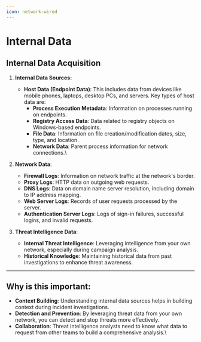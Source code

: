 ```yaml
---
icon: network-wired
---
```


# Internal Data

## Internal Data Acquisition

1. **Internal Data Sources:**
   * **Host Data (Endpoint Data)**: This includes data from devices like mobile phones, laptops, desktop PCs, and servers. Key types of host data are:
     * **Process Execution Metadata**: Information on processes running on endpoints.
     * **Registry Access Data**: Data related to registry objects on Windows-based endpoints.
     * **File Data**: Information on file creation/modification dates, size, type, and location.
     * **Network Data**: Parent process information for network connections.\

2.  **Network Data**:

    * **Firewall Logs**: Information on network traffic at the network's border.
    * **Proxy Logs**: HTTP data on outgoing web requests.
    * **DNS Logs**: Data on domain name server resolution, including domain to IP address mapping.
    * **Web Server Logs**: Records of user requests processed by the server.
    * **Authentication Server Logs**: Logs of sign-in failures, successful logins, and invalid requests.


3. **Threat Intelligence Data**:
   * **Internal Threat Intelligence**: Leveraging intelligence from your own network, especially during campaign analysis.
   * **Historical Knowledge**: Maintaining historical data from past investigations to enhance threat awareness.

***

## Why is this important:

* **Context Building**: Understanding internal data sources helps in building context during incident investigations.
* **Detection and Prevention**: By leveraging threat data from your own network, you can detect and stop threats more effectively.
* **Collaboration**: Threat intelligence analysts need to know what data to request from other teams to build a comprehensive analysis.\




